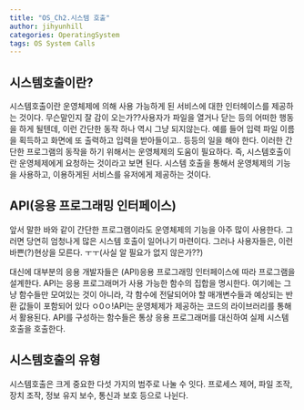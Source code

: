 ```yaml
---
title: "OS_Ch2.시스템 호출"
author: jihyunhill
categories: OperatingSystem
tags: OS System Calls
---
```


## 시스템호출이란?

시스템호출이란 운영체제에 의해 사용 가능하게 된 서비스에 대한 인터헤이스를 제공하는 것이다. 무슨말인지 잘 감이 오는가??사용자가 파일을 열거나 닫는 등의 어떠한 행동을 하게 될텐데, 이런 간단한 동작 하나 역시 그냥 되지않는다. 예를 들어 입력 파일 이름을 획득하고 화면에 또 출력하고 입력을 받아들이고.. 등등의 일을 해야 한다. 이러한 간단한 프로그램의 동작을 하기 위해서는 운영체제의 도움이 필요하다. 즉, 시스템호출이란 운영체제에게 요청하는 것이라고 보면 된다. 시스템 호출을 통해서 운영체제의 기능을 사용하고, 이용하게된 서비스를 유저에게 제공하는 것이다.

## API(응용 프로그래밍 인터페이스)

 앞서 말한 바와 같이 간단한 프로그램이라도 운영체제의 기능을 아주 많이 사용한다. 그러면 당연히 엄청나게 많은 시스템 호출이 일어나기 마련이다. 그러나 사용자들은, 이런 바쁜(?)현상을 모른다. ㅜㅜ(사실 알 필요가 없지 않은가??)

 대신에 대부분의 응용 개발자들은 (API)응용 프로그래밍 인터페이스에 따라 프로그램을 설계한다. API는 응용 프로그래머가 사용 가능한 함수의 집합을 명시한다. 여기에는 그냥 함수들만 모여있는 것이 아니라, 각 함수에 전달되어야 할 매개변수들과 예상되는 반환 값들이 포함되어 있다 ㅇ0ㅇ!API는 운영체제가 제공하는 코드의 라이브러리를 통해서 활용된다. API를 구성하는 함수들은 통상 응용 프로그래머를 대신하여 실제 시스템 호출을 호출한다.

## 시스템호출의 유형

시스템호출은 크게 중요한 다섯 가지의 범주로 나눌 수 잇다. 프로세스 제어, 파일 조작, 장치 조작, 정보 유지 보수, 통신과 보호 등으로 나뉜다.
